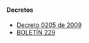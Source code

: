 #### Decretos

- [Decreto 0205 de 2009](https://pyphoy.s3.amazonaws.com/docs/barranquilla/decreto-0205-de-2009.pdf)
- [BOLETÍN 229](https://www.barranquilla.gov.co/transito?option=com_content%20info,view=article%20info,id=16213:se-mantiene-el-pico-y-placa-para-taxis-en-el-2018%20info,catid=36:boletines%20info,Itemid=30)
